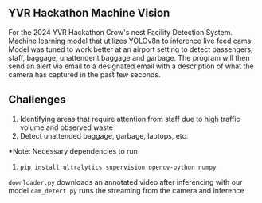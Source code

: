 ## YVR Hackathon Machine Vision

For the 2024 YVR Hackathon Crow's nest Facility Detection System. Machine learning model that utilizes YOLOv8n to inference live feed cams. Model was tuned to work better at an airport setting to detect passengers, staff, baggage, unattendent baggage and garbage. The program will then send an alert via email to a designated email with a description of what the camera has captured in the past few seconds.
 
## Challenges
1. Identifying areas that require attention from staff due to high traffic volume and observed waste
2. Detect unattended baggage, garbage, laptops, etc.

*Note: Necessary dependencies to run
1. `pip install ultralytics supervision opencv-python numpy`

`downloader.py` downloads an annotated video after inferencing with our model
`cam_detect.py` runs the streaming from the camera and inference

  